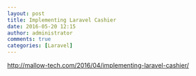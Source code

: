 ```yaml
---
layout: post
title: Implementing Laravel Cashier
date: 2016-05-20 12:15
author: administrator
comments: true
categories: [Laravel]
---
```

<a href="http://mallow-tech.com/2016/04/implementing-laravel-cashier/">http://mallow-tech.com/2016/04/implementing-laravel-cashier/</a>
